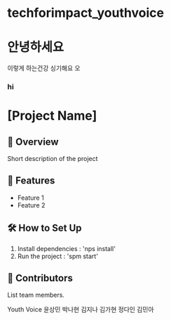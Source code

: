 # techforimpact_youthvoice

<h1> 안녕하세요 </h1>
이렇게 하는건강
싱기해요
오

<h3> hi </h3>

# [Project Name]
## 📌 Overview
Short description of the project

## 🚀 Features
- Feature 1
- Feature 2

## 🛠️ How to Set Up
  1. Install dependencies : 'nps install'
  2. Run the project : 'spm start'
 
 ## 👥 Contributors
  List team members.

  Youth Voice 윤상민 박나현 김지나 김가현 정다인 김민아
